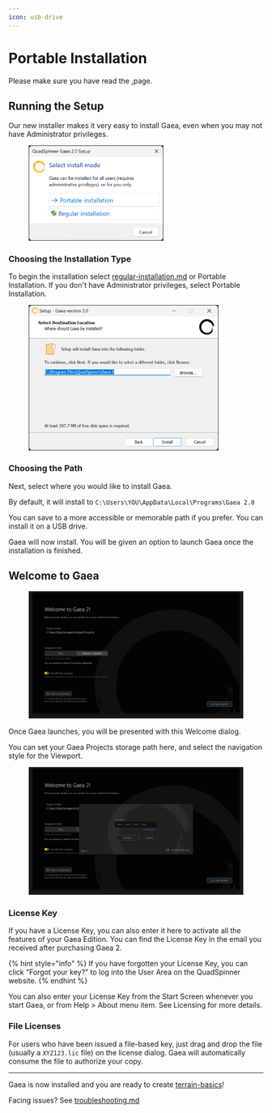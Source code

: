 ```yaml
---
icon: usb-drive
---
```


# Portable Installation

Please make sure you have read the [.](./ "mention")page.

## Running the Setup

Our new installer makes it very easy to install Gaea, even when you may not have Administrator privileges.

<figure><img src="../../.gitbook/assets/QuadSpinner_Gaea_2.0_Setup_09-55-53-PM.png" alt="" width="266"><figcaption></figcaption></figure>

### Choosing the Installation Type

To begin the installation select [regular-installation.md](regular-installation.md "mention") or Portable Installation. If you don't have Administrator privileges, select Portable Installation.

<figure><img src="../../.gitbook/assets/Setup_-_Gaea_version_2.0_09-56-05-PM (1).png" alt="" width="375"><figcaption></figcaption></figure>

### Choosing the Path

Next, select where you would like to install Gaea.&#x20;

By default, it will install to `C:\Users\YOU\AppData\Local\Programs\Gaea 2.0`

You can save to a more accessible or memorable path if you prefer. You can install it on a USB drive.

Gaea will now install. You will be given an option to launch Gaea once the installation is finished.



## Welcome to Gaea

<figure><img src="../../.gitbook/assets/Welcome_to_Gaea_2.0_09-56-21-PM.png" alt=""><figcaption></figcaption></figure>

Once Gaea launches, you will be presented with this Welcome dialog.

You can set your Gaea Projects storage path here, and select the navigation style for the Viewport.

<figure><img src="../../.gitbook/assets/Welcome_to_Gaea_2.0_09-56-28-PM.png" alt=""><figcaption></figcaption></figure>

### License Key

If you have a License Key, you can also enter it here to activate all the features of your Gaea Edition. You can find the License Key in the email you received after purchasing Gaea 2.&#x20;

{% hint style="info" %}
If you have forgotten your License Key, you can click "Forgot your key?" to log into the User Area on the QuadSpinner website.
{% endhint %}

You can also enter your License Key from the Start Screen whenever you start Gaea, or from Help > About menu item. See Licensing for more details.

### File Licenses

For users who have been issued a file-based key, just drag and drop the file (usually a `XYZ123.lic` file) on the license dialog. Gaea will automatically consume the file to authorize your copy.

***

Gaea is now installed and you are ready to create [terrain-basics](../../using-gaea/terrain-basics/ "mention")!







Facing issues? See [troubleshooting.md](troubleshooting.md "mention")

